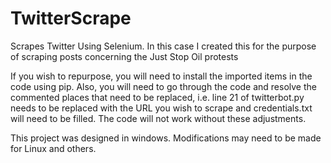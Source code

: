 # TwitterScrape
Scrapes Twitter Using Selenium. In this case I created this for the purpose of scraping posts concerning the Just Stop Oil protests

If you wish to repurpose, you will need to install the imported items in the code using pip. Also, you will need to go through the code and resolve the commented places that need to be replaced, i.e. line 21 of twitterbot.py needs to be replaced with the URL you wish to scrape and credentials.txt will need to be filled.
The code will not work without these adjustments.

This project was designed in windows. Modifications may need to be made for Linux and others. 

